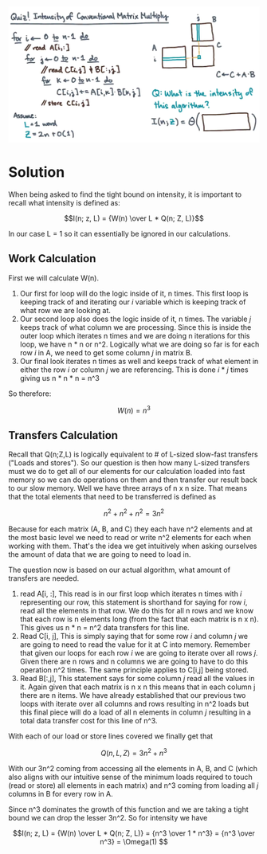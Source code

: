 ![Intensity Matrix Example](https://github.com/jonathanmsnow/cse6220-hpc-notes/blob/main/images/intensity-of-matrix-multiply-1.png?raw=true)

# Solution
When being asked to find the tight bound on intensity, it is important to recall what intensity is defined as: 

$$I(n; z, L) = {W(n) \over L * Q(n; Z, L)}$$

In our case L = 1 so it can essentially be ignored in our calculations. 

## Work Calculation
First we will calculate W(n). 

1. Our first for loop will do the logic inside of it, n times. This first loop is keeping track of and iterating our *i* variable which is keeping track of what row we are looking at.
2. Our second loop also does the logic inside of it, n times. The variable *j* keeps track of what column we are processing. Since this is inside the outer loop which iterates n times and we are doing n iterations for this loop, we have n * n or n^2. Logically what we are doing so far is for each row *i* in A, we need to get some column *j* in matrix B.
3. Our final look iterates n times as well and keeps track of what element in either the row *i* or column *j* we are referencing. This is done *i* * *j* times giving us n * n * n = n^3

So therefore:

$$W(n) = n^3$$

## Transfers Calculation
Recall that Q(n;Z,L) is logically equivalent to # of L-sized slow-fast transfers ("Loads and stores"). So our question is then how many L-sized transfers must we do to get all of our elements for our calculation loaded into fast memory so we can do operations on them and then transfer our result back to our slow memory. Well we have three arrays of n x n size. That means that the total elements that need to be transferred is defined as 

$$n^2 + n^2 + n^2 = 3n^2$$

Because for each matrix (A, B, and C) they each have n^2 elements and at the most basic level we need to read or write n^2 elements for each when working with them. That's the idea we get intuitively when asking ourselves the amount of data that we are going to need to load in. 

The question now is based on our actual algorithm, what amount of transfers are needed.

1. read A[i, :], This read is in our first loop which iterates n times with *i* representing our row, this statement is shorthand for saying for row *i*, read all the elements in that row. We do this for all n rows and we know that each row is n elements long (from the fact that each matrix is n x n). This gives us n * n = n^2 data transfers for this line.
2. Read C[i, j], This is simply saying that for some row *i* and column *j* we are going to need to read the value for it at C into memory. Remember that given our loops for each row *i* we are going to iterate over all rows *j*. Given there are n rows and n columns we are going to have to do this operation n^2 times. The same principle applies to C[i,j] being stored.
3. Read B[:,j], This statement says for some column *j* read all the values in it. Again given that each matrix is n x n this means that in each column j there are n items. We have already established that our previous two loops with iterate over all columns and rows resulting in n^2 loads but this final piece will do a load of all n elements in column *j* resulting in a total data transfer cost for this line of n^3.

With each of our load or store lines covered we finally get that 

$$Q(n,L,Z) = 3n^2 + n^3$$

With our 3n^2 coming from accessing all the elements in A, B, and C (which also aligns with our intuitive sense of the minimum loads required to touch (read or store) all elements in each matrix) and n^3 coming from loading all *j* columns in B for every row in A.

Since n^3 dominates  the growth of this function and we are taking a tight bound we can drop the lesser 3n^2. So for intensity we have 

$$I(n; z, L) = {W(n) \over L * Q(n; Z, L)} = {n^3 \over 1 * n^3} = {n^3 \over n^3} = \Omega(1) $$
